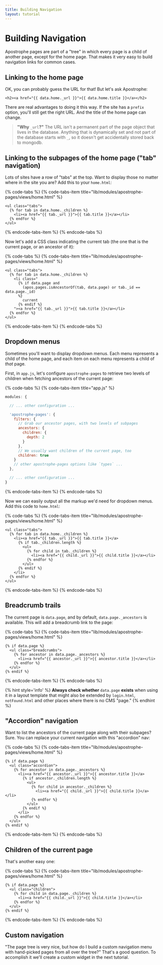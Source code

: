 ```yaml
---
title: Building Navigation
layout: tutorial
---
```


# Building Navigation

Apostrophe pages are part of a "tree" in which every page is a child of another page, except for the home page. That makes it very easy to build navigation links for common cases.

## Linking to the home page

OK, you can probably guess the URL for that! But let's ask Apostrophe:

```markup
<h2><a href="{{ data.home._url }}">{{ data.home.title }}</a></h2>
```

There are real advantages to doing it this way. If the site has a `prefix` option, you'll still get the right URL. And the title of the home page can change.

> **"Why** `_url`**?"** The URL isn't a permanent part of the page object that lives in the database. Anything that is dynamically set and not part of the database starts with `_`, so it doesn't get accidentally stored back to mongodb.

## Linking to the subpages of the home page \("tab" navigation\)

Lots of sites have a row of "tabs" at the top. Want to display those no matter where in the site you are? Add this to your `home.html`:

{% code-tabs %}
{% code-tabs-item title="lib/modules/apostrophe-pages/views/home.html" %}
```markup
<ul class="tabs">
  {% for tab in data.home._children %}
    <li><a href="{{ tab._url }}">{{ tab.title }}</a></li>
  {% endfor %}
</ul>
```
{% endcode-tabs-item %}
{% endcode-tabs %}

Now let's add a CSS class indicating the current tab \(the one that is the current page, or an ancestor of it\):

{% code-tabs %}
{% code-tabs-item title="lib/modules/apostrophe-pages/views/home.html" %}
```markup
<ul class="tabs">
  {% for tab in data.home._children %}
    <li class="
      {% if data.page and
        (apos.pages.isAncestorOf(tab, data.page) or tab._id == data.page._id)
      %}
        current
      {% endif %}
    "><a href="{{ tab._url }}">{{ tab.title }}</a></li>
  {% endfor %}
</ul>
```
{% endcode-tabs-item %}
{% endcode-tabs %}

## Dropdown menus

Sometimes you'll want to display dropdown menus. Each menu represents a child of the home page, and each item on each menu represents a child of _that_ page.

First, in `app.js`, let's configure `apostrophe-pages` to retrieve two levels of children when fetching ancestors of the current page:

{% code-tabs %}
{% code-tabs-item title="app.js" %}
```javascript
modules: {

  // ... other configuration ...

  'apostrophe-pages': {
    filters: {
      // Grab our ancestor pages, with two levels of subpages
      ancestors: {
        children: {
          depth: 2
        }
      },
      // We usually want children of the current page, too
      children: true
    }
    // other apostrophe-pages options like `types` ...
  },

  // ... other configuration ...
}
```
{% endcode-tabs-item %}
{% endcode-tabs %}

Now we can easily output all the markup we'd need for dropdown menus. Add this code to `home.html`:

{% code-tabs %}
{% code-tabs-item title="lib/modules/apostrophe-pages/views/home.html" %}
```markup
<ul class="tabs">
  {% for tab in data.home._children %}
    <li><a href="{{ tab._url }}">{{ tab.title }}</a>
      {% if tab._children.length %}
        <ul>
          {% for child in tab._children %}
            <li><a href="{{ child._url }}">{{ child.title }}</a></li>
          {% endfor %}
        </ul>
      {% endif %}
    </li>
  {% endfor %}
</ul>
```
{% endcode-tabs-item %}
{% endcode-tabs %}

## Breadcrumb trails

The current page is `data.page`, and by default, `data.page._ancestors` is available. This will add a breadcrumb link to the page:

{% code-tabs %}
{% code-tabs-item title="lib/modules/apostrophe-pages/views/home.html" %}
```markup
{% if data.page %}
  <ul class="breadcrumbs">
    {% for ancestor in data.page._ancestors %}
      <li><a href="{{ ancestor._url }}">{{ ancestor.title }}</a></li>
    {% endfor %}
  </ul>
{% endif %}
```
{% endcode-tabs-item %}
{% endcode-tabs %}

{% hint style='info' %}
**Always check whether** `data.page` **exists** when using it in a layout template that might also be extended by `login.html`, `notFound.html` and other places where there is no CMS "page."
{% endhint %}

## "Accordion" navigation

Want to list the ancestors of the current page along with their subpages? Sure. You can replace your current navigation with this "accordion" nav:

{% code-tabs %}
{% code-tabs-item title="lib/modules/apostrophe-pages/views/home.html" %}
```markup
{% if data.page %}
  <ul class="accordion">
    {% for ancestor in data.page._ancestors %}
      <li><a href="{{ ancestor._url }}">{{ ancestor.title }}</a>
        {% if ancestor._children.length %}
          <ul>
            {% for child in ancestor._children %}
              <li><a href="{{ child._url }}">{{ child.title }}</a></li>
            {% endfor %}
          </ul>
        {% endif %}
      </li>
    {% endfor %}
  </ul>
{% endif %}
```
{% endcode-tabs-item %}
{% endcode-tabs %}

## Children of the current page

That's another easy one:

{% code-tabs %}
{% code-tabs-item title="lib/modules/apostrophe-pages/views/home.html" %}
```markup
{% if data.page %}
  <ul class="children">
    {% for child in data.page._children %}
      <li><a href="{{ child._url }}">{{ child.title }}</a></li>
    {% endfor %}
  </ul>
{% endif %}
```
{% endcode-tabs-item %}
{% endcode-tabs %}

## Custom navigation

"The page tree is very nice, but how do I build a custom navigation menu with hand-picked pages from all over the tree?" That's a good question. To accomplish it we'll create a custom widget in the next tutorial.

